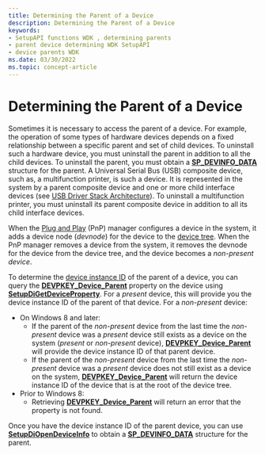 ```yaml
---
title: Determining the Parent of a Device
description: Determining the Parent of a Device
keywords:
- SetupAPI functions WDK , determining parents
- parent device determining WDK SetupAPI
- device parents WDK
ms.date: 03/30/2022
ms.topic: concept-article
---
```


# Determining the Parent of a Device

Sometimes it is necessary to access the parent of a device. For example, the operation of some types of hardware devices depends on a fixed relationship between a specific parent and set of child devices. To uninstall such a hardware device, you must uninstall the parent in addition to all the child devices. To uninstall the parent, you must obtain a [**SP_DEVINFO_DATA**](/windows/win32/api/setupapi/ns-setupapi-sp_devinfo_data) structure for the parent. A Universal Serial Bus (USB) composite device, such as, a multifunction printer, is such a device. It is represented in the system by a parent composite device and one or more child interface devices (see [USB Driver Stack Architecture](../usbcon/usb-3-0-driver-stack-architecture.md)). To uninstall a multifunction printer, you must uninstall its parent composite device in addition to all its child interface devices.

When the [Plug and Play](../kernel/introduction-to-plug-and-play.md) (PnP) manager configures a device in the system, it adds a device node (*devnode*) for the device to the [device tree](../kernel/device-tree.md). When the PnP manager removes a device from the system, it removes the devnode for the device from the device tree, and the device becomes a *non-present device*. 

To determine the [device instance ID](device-instance-ids.md) of the parent of a device, you can query the [**DEVPKEY_Device_Parent**](devpkey-device-parent.md) property on the device using [**SetupDiGetDeviceProperty**](/windows/win32/api/setupapi/nf-setupapi-setupdigetdevicepropertyw).  For a *present* device, this will provide you the device instance ID of the parent of that device.  For a *non-present* device:
-  On Windows 8 and later:
    -  If the parent of the *non-present* device from the last time the *non-present* device was a *present* device still exists as a device on the system (*present* or *non-present* device), [**DEVPKEY_Device_Parent**](devpkey-device-parent.md) will provide the device instance ID of that parent device.
    -  If the parent of the *non-present* device from the last time the *non-present* device was a *present* device does not still exist as a device on the system, [**DEVPKEY_Device_Parent**](devpkey-device-parent.md) will return the device instance ID of the device that is at the root of the device tree.
-  Prior to Windows 8:
    -  Retrieving [**DEVPKEY_Device_Parent**](devpkey-device-parent.md) will return an error that the property is not found.

Once you have the device instance ID of the parent device, you can use [**SetupDiOpenDeviceInfo**](/windows/win32/api/setupapi/nf-setupapi-setupdiopendeviceinfow) to obtain a [**SP_DEVINFO_DATA**](/windows/win32/api/setupapi/ns-setupapi-sp_devinfo_data) structure for the parent.

